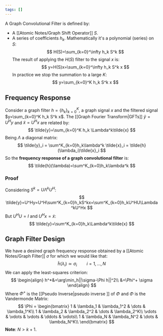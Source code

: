 ```yaml
---
tags: []
---
```

A Graph Convolutional Filter is defined by:
- A [[Atomic Notes/Graph Shift Operator]] $S$.
- A series of coefficients $h_k$.
Mathematically it's a polynomial (series) on $S$:
$$
H(S)=\sum_{k=0}^\infty h_k S^k
$$
The result of applying the $H(S)$ filter to the signal $x$ is:
$$
y=H(S)x=\sum_{k=0}^\infty h_k S^k x
$$
In practice we stop the summation to a large $K$:
$$
y=\sum_{k=0}^K h_k S^k x
$$
## Frequency Response
Consider a graph filter $h=\{h_k\}^K_{k=0}$, a graph signal $x$ and the filtered signal $y=\sum_{k=0}^K h_k S^k x$.
The [[Graph Fourier Transform|GFTs]] $\tilde{y}=U^Hy$ and $\tilde{x}=U^Hx$ are related by:
$$
\tilde{y}=\sum_{k=0}^K h_k \Lambda^k\tilde{x}
$$
Being $\Lambda$ a diagonal matrix:
$$
\tilde{y}_i = \sum^K_{k=0}h_k\lambda^k \tilde{x}_i = \tilde{h}(\lambda_i)\tilde{x}_i
$$
So the **frequency response of a graph convolutional filter** is:
$$
\tilde{h}(\lambda)=\sum^K_{k=0}h_k\lambda^k
$$
### Proof
Considering $S^k=U\Lambda^kU^H$:
$$
\tilde{y}=U^Hy=U^H\sum^K_{k=0}h_kS^kx=\sum^K_{k=0}h_kU^HU\Lambda^kU^Hx
$$
But $U^HU=I$ and $U^Hx=\tilde{x}$:
$$
\tilde{y}=\sum^K_{k=0}h_k\Lambda^k\tilde{x}
$$
## Graph Filter Design
We have a desired graph frequency response obtained by a [[Atomic Notes/Graph Filter]] $\sigma$ for which we would like that:
$$
\tilde{h}(\lambda_i)\simeq \sigma_i \qquad i=1,\dots,N
$$
We can apply the least-squares criterion:
$$
\begin{align}
h^*&=\arg\min_h||\sigma-\Phi h||^2\\
&=\Phi^+ \sigma
\end{align}
$$
Where $\Phi^+$ is the [[Pseudo Inverse|pseudo inverse ]] of $\Phi$ and $\Phi$ is the Vandermonde Matrix:
$$
\Phi =
\begin{bmatrix}
1 & \lambda_1 & \lambda_1^2 & \dots & \lambda_1^K\\
1 & \lambda_2 & \lambda_2^2 & \dots & \lambda_2^K\\
\vdots & \vdots & \vdots & \ddots & \vdots\\
1 & \lambda_N & \lambda_N^2 & \dots & \lambda_N^K\\
\end{bmatrix}
$$
**Note**: $N>k+1$.